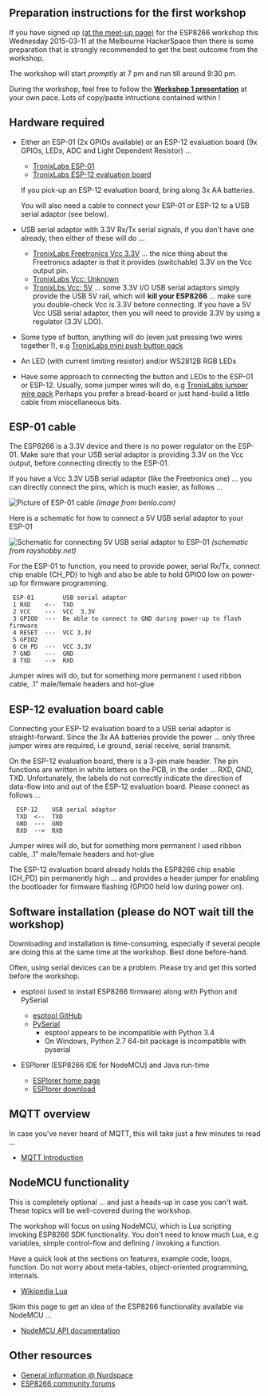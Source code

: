 Preparation instructions for the first workshop
-----------------------------------------------
If you have signed up
[(at the meet-up page)](http://www.meetup.com/Connected-Community-HackerSpace-Melbourne/events/220681609/)
for the ESP8266 workshop this Wednesday 2015-03-11 at the Melbourne HackerSpace
then there is some preparation that is strongly recommended to get the best
outcome from the workshop.

The workshop will start *promptly* at 7 pm and run till around 9:30 pm.

During the workshop, feel free to follow the
__[Workshop 1 presentation](esp8266_preparation_1.md)__ at your own pace.
Lots of copy/paste intructions contained within !

Hardware required
-----------------
* Either an ESP-01 (2x GPIOs available) or an ESP-12 evaluation board
  (9x GPIOs, LEDs, ADC and Light Dependent Resistor) ...

  * [TronixLabs ESP-01](http://tronixlabs.com/iot/wifi-serial-transceiver-module-with-esp8266)
  * [TronixLabs ESP-12 evaluation board](http://tronixlabs.com/wireless/esp8266/esp8266-esp-12-full-evaluation-board)

  If you pick-up an ESP-12 evaluation board, bring along 3x AA batteries.

  You will also need a cable to connect your ESP-01 or ESP-12 to a USB
   serial adaptor (see below).

* USB serial adaptor with 3.3V Rx/Tx serial signals,
  if you don't have one already, then either of these will do ...

  * [TronixLabs Freetronics Vcc 3.3V](http://tronixlabs.com/usb-serial/freetronics-usbserial-adapter)
  ... the nice thing about the Freetronics adapter is that it provides
(switchable) 3.3V on the Vcc output pin.
  * [TronixLabs Vcc: Unknown](http://tronixlabs.com/usb-serial/ftdi-basic-breakout-5v-3-3v-micro-usb)
  * [TronixLbs Vcc: 5V](http://tronixlabs.com/beaglebone/cable/usb-to-ttl-serial-cable)
  ... some 3.3V I/O USB serial adaptors simply provide the USB 5V rail,
which will __kill your ESP8266__ ... make sure you double-check
Vcc is 3.3V before connecting.  If you have a 5V Vcc USB serial
adaptor, then you will need to provide 3.3V by using a regulator
(3.3V LDO).

* Some type of button, anything will do (even just pressing two wires
  together !), e.g
 [TronixLabs mini push button pack](http://tronixlabs.com/components/buttons/mini-push-button-tactile-switch-20-pack)

* An LED (with current limiting resistor) and/or WS2812B RGB LEDs

* Have some approach to connecting the button and LEDs to the ESP-01 or
  ESP-12.  Usually, some jumper wires will do, e.g
  [TronixLabs jumper wire pack](http://tronixlabs.com/hardware/wires/jumper/breadboard-jumper-wire-pack-200mm-100mm)
  Perhaps you prefer a bread-board or
  just hand-build a little cable from miscellaneous bits.

ESP-01 cable
------------
The ESP8266 is a 3.3V device and there is no power regulator on the ESP-01.
Make sure that your USB serial adaptor is providing 3.3V on the Vcc output,
before connecting directly to the ESP-01.

If you have a Vcc 3.3V USB serial adaptor (like the Freetronics one) ...
you can directly connect the pins, which is much easier, as follows ...

![Picture of ESP-01 cable](http://benlo.com/esp8266/esp8266-reflash-firmware.jpg)
_(image from benlo.com)_

Here is a schematic for how to connect a 5V USB serial adaptor to your ESP-01
  
![Schematic for connecting 5V USB serial adaptor to ESP-01](http://rayshobby.net/wordpress/wp-content/uploads/2014/10/esp8266_conn.png)
_(schematic from rayshobby.net)_

For the ESP-01 to function, you need to provide power, serial Rx/Tx,
connect chip enable (CH_PD) to high and also be able to hold GPIO0 low
on power-up for firmware programming.

     ESP-01        USB serial adaptor
     1 RXD    <--  TXD
     2 VCC    ---  VCC  3.3V
     3 GPIO0  ---  Be able to connect to GND during power-up to flash firmware
     4 RESET  ---  VCC 3.3V
     5 GPIO2
     6 CH_PD  ---  VCC 3.3V
     7 GND    ---  GND
     8 TXD    -->  RXD

Jumper wires will do, but for something more permanent I used ribbon
cable, .1" male/female headers and hot-glue 

ESP-12 evaluation board cable
-----------------------------
Connecting your ESP-12 evaluation board to a USB serial adaptor is
straight-forward.  Since the 3x AA batteries provide the power ... only
three jumper wires are required, i.e ground, serial receive, serial
transmit.

On the ESP-12 evaluation board, there is a 3-pin male header.  The pin
functions are written in white letters on the PCB, in the order ... RXD,
GND, TXD.  Unfortunately, the labels do not correctly indicate the direction
of data-flow into and out of the ESP-12 evaluation board.
Please connect as follows ...

      ESP-12    USB serial adaptor
      TXD  <--  TXD
      GND  ---  GND
      RXD  -->  RXD

Jumper wires will do, but for something more permanent I used ribbon
cable, .1" male/female headers and hot-glue 

The ESP-12 evaluation board already holds the ESP8266 chip enable
(CH_PD) pin permanently high ... and provides a header jumper for
enabling the bootloader for firmware flashing (GPIO0 held low during
power on).

Software installation (please do NOT wait till the workshop)
------------------------------------------------------------
Downloading and installation is time-consuming, especially if several people
are doing this at the same time at the workshop.  Best done before-hand.

Often, using serial devices can be a problem.
Please try and get this sorted before the workshop.

- esptool (used to install ESP8266 firmware) along with Python and PySerial
  - [esptool GitHub](https://github.com/themadinventor/esptool)
  - [PySerial](http://pyserial.sourceforge.net)
     - esptool appears to be incompatible with Python 3.4
     - On Windows, Python 2.7 64-bit package is incompatible with pyserial

- ESPlorer (ESP8266 IDE for NodeMCU) and Java run-time
  - [ESPlorer home page](http://esp8266.ru/esplorer)
  - [ESPlorer download](https://java.com/en/download)

MQTT overview
-------------
In case you've never heard of MQTT, this will take just a few minutes to
read ...

- [MQTT Introduction](http://everywarecloud.eurotech.com/doc/ECDevGuide/latest/3.01-MQTT-Intro.asp)

NodeMCU functionality
---------------------
This is completely optional ... and just a heads-up in case you can't
wait.  These topics will be well-covered during the workshop.

The workshop will focus on using NodeMCU, which is Lua scripting
invoking ESP8266 SDK functionality.  You don't need to know much Lua,
e.g variables, simple control-flow and defining / invoking a function.

Have a quick look at the sections on features, example code, loops,
function.  Do not worry about meta-tables, object-oriented programming,
internals.

   - [Wikipedia Lua](http://en.wikipedia.org/wiki/Lua_%28programming_language%29#Features)

Skim this page to get an idea of the ESP8266 functionality available via
NodeMCU ...

   - [NodeMCU API documentation](https://github.com/nodemcu/nodemcu-firmware/wiki/nodemcu_api_en)

Other resources
---------------
- [General information @ Nurdspace](https://nurdspace.nl/ESP8266)
- [ESP8266 community forums](http://www.esp8266.com)
